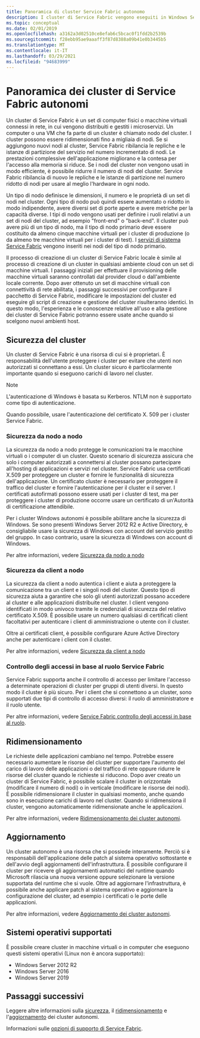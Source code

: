 ```yaml
---
title: Panoramica di cluster Service Fabric autonomo
description: I cluster di Service Fabric vengono eseguiti in Windows Server e Linux, per poter distribuire e ospitare le applicazioni di Service Fabric in qualsiasi ambiente che esegue Windows Server o Linux.
ms.topic: conceptual
ms.date: 02/01/2019
ms.openlocfilehash: a3162a3d02510ce8efab6c5bcac0f1fdd2b2539b
ms.sourcegitcommit: f28ebb95ae9aaaff3f87d8388a09b41e0b3445b5
ms.translationtype: MT
ms.contentlocale: it-IT
ms.lasthandoff: 03/29/2021
ms.locfileid: "94683999"
---
```

# <a name="overview-of-service-fabric-standalone-clusters"></a>Panoramica dei cluster di Service Fabric autonomi

Un cluster di Service Fabric è un set di computer fisici o macchine virtuali connessi in rete, in cui vengono distribuiti e gestiti i microservizi. Un computer o una VM che fa parte di un cluster è chiamato nodo del cluster. I cluster possono essere ridimensionati fino a migliaia di nodi. Se si aggiungono nuovi nodi al cluster, Service Fabric ribilancia le repliche e le istanze di partizione del servizio nel numero incrementato di nodi. Le prestazioni complessive dell'applicazione migliorano e la contesa per l'accesso alla memoria si riduce. Se i nodi del cluster non vengono usati in modo efficiente, è possibile ridurre il numero di nodi del cluster. Service Fabric ribilancia di nuovo le repliche e le istanze di partizione nel numero ridotto di nodi per usare al meglio l'hardware in ogni nodo.

Un tipo di nodo definisce le dimensioni, il numero e le proprietà di un set di nodi nel cluster. Ogni tipo di nodo può quindi essere aumentato o ridotto in modo indipendente, avere diversi set di porte aperte e avere metriche per la capacità diverse. I tipi di nodo vengono usati per definire i ruoli relativi a un set di nodi del cluster, ad esempio "front-end" o "back-end". Il cluster può avere più di un tipo di nodo, ma il tipo di nodo primario deve essere costituito da almeno cinque macchine virtuali per i cluster di produzione (o da almeno tre macchine virtuali per i cluster di test). I [servizi di sistema Service Fabric](service-fabric-technical-overview.md#system-services) vengono inseriti nei nodi del tipo di nodo primario.

Il processo di creazione di un cluster di Service Fabric locale è simile al processo di creazione di un cluster in qualsiasi ambiente cloud con un set di macchine virtuali. I passaggi iniziali per effettuare il provisioning delle macchine virtuali saranno controllati dal provider cloud o dall'ambiente locale corrente. Dopo aver ottenuto un set di macchine virtuali con connettività di rete abilitata, i passaggi successivi per configurare il pacchetto di Service Fabric, modificare le impostazioni del cluster ed eseguire gli script di creazione e gestione del cluster risulteranno identici. In questo modo, l'esperienza e le conoscenze relative all'uso e alla gestione dei cluster di Service Fabric potranno essere usate anche quando si scelgono nuovi ambienti host.

## <a name="cluster-security"></a>Sicurezza del cluster

Un cluster di Service Fabric è una risorsa di cui si è proprietari.  È responsabilità dell'utente proteggere i cluster per evitare che utenti non autorizzati si connettano a essi. Un cluster sicuro è particolarmente importante quando si eseguono carichi di lavoro nel cluster.

> [!NOTE]
> L'autenticazione di Windows è basata su Kerberos. NTLM non è supportato come tipo di autenticazione.
>
> Quando possibile, usare l'autenticazione del certificato X. 509 per i cluster Service Fabric.

### <a name="node-to-node-security"></a>Sicurezza da nodo a nodo

La sicurezza da nodo a nodo protegge le comunicazioni tra le macchine virtuali o i computer di un cluster. Questo scenario di sicurezza assicura che solo i computer autorizzati a connettersi al cluster possano partecipare all'hosting di applicazioni e servizi nel cluster. Service Fabric usa certificati X.509 per proteggere un cluster e fornire le funzionalità di sicurezza dell'applicazione.  Un certificato cluster è necessario per proteggere il traffico del cluster e fornire l'autenticazione per il cluster e il server.  I certificati autofirmati possono essere usati per i cluster di test, ma per proteggere i cluster di produzione occorre usare un certificato di un'Autorità di certificazione attendibile.

Per i cluster Windows autonomi è possibile abilitare anche la sicurezza di Windows. Se sono presenti Windows Server 2012 R2 e Active Directory, è consigliabile usare la sicurezza di Windows con account del servizio gestito del gruppo. In caso contrario, usare la sicurezza di Windows con account di Windows.

Per altre informazioni, vedere [Sicurezza da nodo a nodo](service-fabric-cluster-security.md#node-to-node-security)

### <a name="client-to-node-security"></a>Sicurezza da client a nodo

La sicurezza da client a nodo autentica i client e aiuta a proteggere la comunicazione tra un client e i singoli nodi del cluster. Questo tipo di sicurezza aiuta a garantire che solo gli utenti autorizzati possano accedere al cluster e alle applicazioni distribuite nel cluster. I client vengono identificati in modo univoco tramite le credenziali di sicurezza del relativo certificato X.509. È possibile usare un numero qualsiasi di certificati client facoltativi per autenticare i client di amministrazione o utente con il cluster.

Oltre ai certificati client, è possibile configurare Azure Active Directory anche per autenticare i client con il cluster.

Per altre informazioni, vedere [Sicurezza da client a nodo](service-fabric-cluster-security.md#client-to-node-security)

### <a name="service-fabric-role-based-access-control"></a>Controllo degli accessi in base al ruolo Service Fabric
Service Fabric supporta anche il controllo di accesso per limitare l'accesso a determinate operazioni di cluster per gruppi di utenti diversi. In questo modo il cluster è più sicuro. Per i client che si connettono a un cluster, sono supportati due tipi di controllo di accesso diversi: il ruolo di amministratore e il ruolo utente.  

Per altre informazioni, vedere [Service Fabric controllo degli accessi in base al ruolo](service-fabric-cluster-security.md#service-fabric-role-based-access-control).

## <a name="scaling"></a>Ridimensionamento

Le richieste delle applicazioni cambiano nel tempo. Potrebbe essere necessario aumentare le risorse del cluster per supportare l'aumento del carico di lavoro delle applicazioni o del traffico di rete oppure ridurre le risorse del cluster quando le richieste si riducono. Dopo aver creato un cluster di Service Fabric, è possibile scalare il cluster in orizzontale (modificare il numero di nodi) o in verticale (modificare le risorse dei nodi). È possibile ridimensionare il cluster in qualsiasi momento, anche quando sono in esecuzione carichi di lavoro nel cluster. Quando si ridimensiona il cluster, vengono automaticamente ridimensionate anche le applicazioni.

Per altre informazioni, vedere [Ridimensionamento dei cluster autonomi](service-fabric-cluster-scaling-standalone.md).

## <a name="upgrading"></a>Aggiornamento

Un cluster autonomo è una risorsa che si possiede interamente. Perciò si è responsabili dell'applicazione delle patch al sistema operativo sottostante e dell'avvio degli aggiornamenti dell'infrastruttura. È possibile configurare il cluster per ricevere gli aggiornamenti automatici del runtime quando Microsoft rilascia una nuova versione oppure selezionare la versione supportata del runtime che si vuole. Oltre ad aggiornare l'infrastruttura, è possibile anche applicare patch al sistema operativo e aggiornare la configurazione del cluster, ad esempio i certificati o le porte delle applicazioni. 

Per altre informazioni, vedere [Aggiornamento dei cluster autonomi](service-fabric-cluster-upgrade-standalone.md).

## <a name="supported-operating-systems"></a>Sistemi operativi supportati

È possibile creare cluster in macchine virtuali o in computer che eseguono questi sistemi operativi (Linux non è ancora supportato):

* Windows Server 2012 R2
* Windows Server 2016 
* Windows Server 2019

## <a name="next-steps"></a>Passaggi successivi

Leggere altre informazioni sulla [sicurezza](service-fabric-cluster-security.md), il [ridimensionamento](service-fabric-cluster-scaling-standalone.md) e l'[aggiornamento](service-fabric-cluster-upgrade-standalone.md) dei cluster autonomi.

Informazioni sulle [opzioni di supporto di Service Fabric](service-fabric-support.md).
